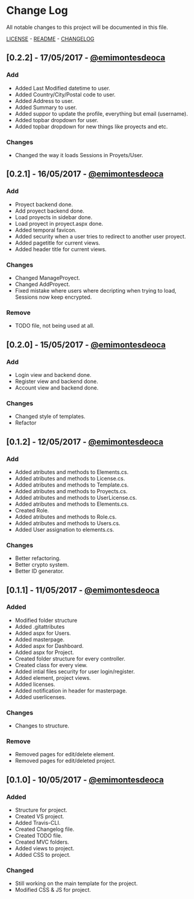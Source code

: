 # Change Log

All notable changes to this project will be documented in this file.

[LICENSE](LICENSE) - [README](README.md) - [CHANGELOG](CHANGELOG.md) 

## [0.2.2] - 17/05/2017 - [@emimontesdeoca](https://github.com/emimontesdeoca)
### Add
- Added Last Modified datetime to user.
- Added Country/City/Postal code to user.
- Added Address to user.
- Added Summary to user.
- Added suppor to update the profile, everything but email (username).
- Added topbar dropdown for user.
- Added topbar dropdown for new things like proyects and etc.

### Changes
- Changed the way it loads Sessions in Proyets/User.


## [0.2.1] - 16/05/2017 - [@emimontesdeoca](https://github.com/emimontesdeoca)
### Add
- Proyect backend done.
- Add proyect backend done.
- Load proyects in sidebar done.
- Load proyect in proyect.aspx done.
- Added temporal favicon.
- Added security when a user tries to redirect to another user proyect.
- Added pagetitle for current views.
- Added header title for current views.

### Changes
- Changed ManageProyect.
- Changed AddProyect.
- Fixed mistake where users where decripting when trying to load, Sessions now keep encrypted.

### Remove
- TODO file, not being used at all.

## [0.2.0] - 15/05/2017 - [@emimontesdeoca](https://github.com/emimontesdeoca)
### Add
- Login view and backend done.
- Register view and backend done.
- Account view and backend done.


### Changes
- Changed style of templates.
- Refactor


## [0.1.2] - 12/05/2017 - [@emimontesdeoca](https://github.com/emimontesdeoca)
### Add
- Added atributes and methods to Elements.cs.
- Added atributes and methods to License.cs.
- Added atributes and methods to Template.cs.
- Added atributes and methods to Proyects.cs.
- Added atributes and methods to UserLicense.cs.
- Added atributes and methods to Elements.cs.
- Created Role.
- Added atributes and methods to Role.cs.
- Added atributes and methods to Users.cs.
- Added User assignation to elements.cs.


### Changes

- Better refactoring.
- Better crypto system.
- Better ID generator.

## [0.1.1] - 11/05/2017 - [@emimontesdeoca](https://github.com/emimontesdeoca)
### Added
- Modified folder structure
- Added .gitattributes
- Added aspx for Users.
- Added masterpage.
- Added aspx for Dashboard.
- Added aspx for Project.
- Created folder structure for every controller.
- Created class for every view.
- Added intial files security for user login/register.
- Added element, project views.
- Added licenses.
- Added notification in header for masterpage.
- Added userlicenses.

### Changes
- Changes to structure.

### Remove
- Removed pages for edit/delete element.
- Removed pages for edit/deleted project.


## [0.1.0] - 10/05/2017 - [@emimontesdeoca](https://github.com/emimontesdeoca)
### Added
- Structure for project.
- Created VS project.
- Added Travis-CLI.
- Created Changelog file.
- Created TODO file.
- Created MVC folders.
- Added views to project.
- Added CSS to project.

### Changed
- Still working on the main template for the project.
- Modified CSS & JS for project.

